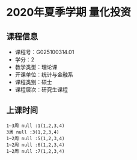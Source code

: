 # 2020年夏季学期 量化投资 






## 课程信息

- 课程号：G025100314.01
- 学分：2
- 教学类型：理论课
- 开课单位：统计与金融系
- 课程类别：硕士
- 课程层次：研究生课程

## 上课时间

```
1~3周 null :1(1,2,3,4)
3周 null :3(1,2,3,4)
1~2周 null :5(1,2,3,4)
1~2周 null :6(1,2,3,4)
1~2周 null :7(1,2,3,4)
```

